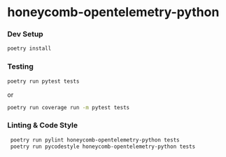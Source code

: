 # honeycomb-opentelemetry-python

### Dev Setup
```bash
poetry install
```

### Testing
```bash
poetry run pytest tests
```

or 

```bash
poetry run coverage run -m pytest tests
```

### Linting & Code Style
```bash
 poetry run pylint honeycomb-opentelemetry-python tests
 poetry run pycodestyle honeycomb-opentelemetry-python tests  
 ```